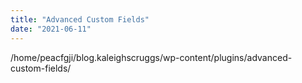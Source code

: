 ```yaml
---
title: "Advanced Custom Fields"
date: "2021-06-11"
---
```


/home/peacfgji/blog.kaleighscruggs/wp-content/plugins/advanced-custom-fields/

